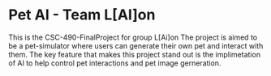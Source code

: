 # Pet AI - Team L[AI]on
This is the CSC-490-FinalProject for group L[Ai]on
The project is aimed to be a pet-simulator where users can generate their own pet and interact with them. The key feature that makes this project stand out is the implimetation of AI to help control pet interactions and pet image gerneration.
